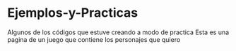 # Ejemplos-y-Practicas
Algunos de los códigos que estuve creando a modo de practica
Esta es una pagina de un juego que contiene los personajes que quiero
